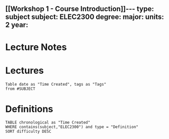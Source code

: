 [[Workshop 1 - Course Introduction]]---
type: subject
subject: ELEC2300
degree:
major:
units: 2
year:
---
# Lecture Notes



# Lectures

```dataview
Table date as "Time Created", tags as "Tags"
from #SUBJECT
```


# Definitions

```dataview
TABLE chronological as "Time Created"
WHERE contains(subject,"ELEC2300") and type = "Definition"
SORT difficulty DESC
```